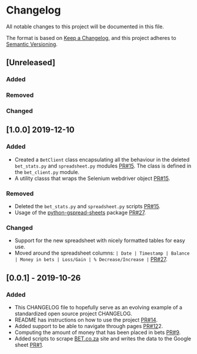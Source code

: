 # Changelog

All notable changes to this project will be documented in this file.

The format is based on [Keep a Changelog](https://keepachangelog.com/en/1.0.0/),
and this project adheres to [Semantic Versioning](https://semver.org/spec/v2.0.0.html).

## [Unreleased]

### Added

### Removed

### Changed

## [1.0.0] 2019-12-10

### Added

- Created a `BetClient` class encapsulating all the behaviour in the deleted `bet_stats.py` and `spreadsheet.py` modules [PR#15](https://github.com/kmadisa/mind-your-stonks/pull/15). The class is defined in the `bet_client.py` module.
- A utility classs that wraps the Selenium webdriver object [PR#15](https://github.com/kmadisa/mind-your-stonks/pull/15).

### Removed

- Deleted the `bet_stats.py` and `spreadsheet.py` scripts [PR#15](https://github.com/kmadisa/mind-your-stonks/pull/15).
- Usage of the [python-gspread-sheets](https://github.com/CROSP/python-gspread-sheets) package [PR#27](https://github.com/kmadisa/mind-your-stonks/pull/27).

### Changed

- Support for the new spreadsheet with nicely formatted tables for easy use.
- Moved around the spreadsheet columns:
    ```| Date | Timestamp | Balance | Money in bets | Loss/Gain | % Decrease/Increase |```
    [PR#27](https://github.com/kmadisa/mind-your-stonks/pull/27).

## [0.0.1] - 2019-10-26

### Added

- This CHANGELOG file to hopefully serve as an evolving example of a
  standardized open source project CHANGELOG.
- README has instructions on how to use the project [PR#14](https://github.com/kmadisa/mind-your-stonks/pull/14).
- Added support to be able to navigate through pages [PR#12](https://github.com/kmadisa/mind-your-stonks/pull/1)2.
- Computing the amount of money that has been placed in bets [PR#9](https://github.com/kmadisa/mind-your-stonks/pull/9).
- Added scripts to scrape [BET.co.za](https://www.bet.co.za) site and writes the data
  to the Google sheet [PR#1](https://github.com/kmadisa/mind-your-stonks/pull/1).
